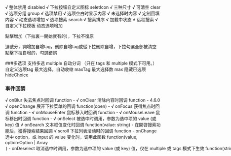 √ 整体禁用 disabled
√ 下拉按钮自定义图标 seletIcon
√ 三种尺寸
√ 可清空 clear
√ 选项分组 group
√ 选项禁用
√ 选项空白时显示内容
√ 未选择时内容
√ 定制回填内容
√ 动态选项增加
√ 选项搜索 search
√ 搜索排序
√ 加载中状态
√ 远程搜索
√ 自定义下拉模板
动态选项增加



點擊增加（下拉裏一開始就有的），下拉不復原

逗號分，詞增加自增tag，刪除自增tag或從下拉刪除自增，下拉勾選全部被清空
點擊下拉自增的，勾選錯誤

###多选项
支持多选 multiple
自动分词 （只在 tags 和 multiple 模式下可用。）
自定义选项tag
最大选择，自动收缩 maxTag
最大选择数 max
隐藏已选项 hideChoice
### 事件回調
√ onBlur	失去焦点时回调	function	-
√ onClear	清除内容时回调	function	-	4.6.0
√ openChange	展开下拉菜单的回调	function(open)	-
√ onFocus	获得焦点时回调	function	-
√ onMouseEnter	鼠标移入时回调	function	-
√ onMouseLeave	鼠标移出时回调	function	-
√ onSelect	被选中时调用，参数为选中项的 value (或 key) 值
√ onSearch	文本框值变化时回调	function(value: string)	- 在開啓搜索功能后，獲得搜索結果回調
√ scroll	下拉列表滚动时的回调	function	-
onChange	选中 option，或 input 的 value 变化时，调用此函数	function(value, option:Option | Array<Option>)	-
onDeselect	取消选中时调用，参数为选中项的 value (或 key) 值，仅在 multiple 或 tags 模式下生效	function(string | number | LabeledValue)	-

